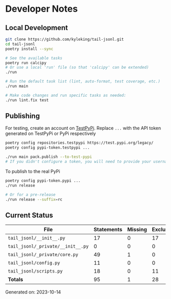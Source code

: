 # Developer Notes

## Local Development

```sh
git clone https://github.com/kyleking/tail-jsonl.git
cd tail-jsonl
poetry install --sync

# See the available tasks
poetry run calcipy
# Or use a local 'run' file (so that 'calcipy' can be extended)
./run

# Run the default task list (lint, auto-format, test coverage, etc.)
./run main

# Make code changes and run specific tasks as needed:
./run lint.fix test
```

## Publishing

For testing, create an account on [TestPyPi](https://test.pypi.org/legacy/). Replace `...` with the API token generated on TestPyPi or PyPi respectively

```sh
poetry config repositories.testpypi https://test.pypi.org/legacy/
poetry config pypi-token.testpypi ...

./run main pack.publish --to-test-pypi
# If you didn't configure a token, you will need to provide your username and password to publish
```

To publish to the real PyPi

```sh
poetry config pypi-token.pypi ...
./run release

# Or for a pre-release
./run release --suffix=rc
```

## Current Status

<!-- {cts} COVERAGE -->
| File                              |   Statements |   Missing |   Excluded | Coverage   |
|-----------------------------------|--------------|-----------|------------|------------|
| `tail_jsonl/__init__.py`          |           17 |         0 |         17 | 100.0%     |
| `tail_jsonl/_private/__init__.py` |            0 |         0 |          0 | 100.0%     |
| `tail_jsonl/_private/core.py`     |           49 |         1 |          0 | 92.8%      |
| `tail_jsonl/config.py`            |           11 |         0 |          0 | 100.0%     |
| `tail_jsonl/scripts.py`           |           18 |         0 |         11 | 90.9%      |
| **Totals**                        |           95 |         1 |         28 | 94.5%      |

Generated on: 2023-10-14
<!-- {cte} -->
